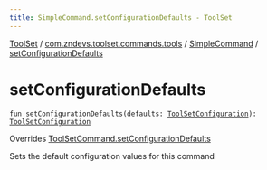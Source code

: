 ```yaml
---
title: SimpleCommand.setConfigurationDefaults - ToolSet
---
```


[ToolSet](../../index.html) / [com.zndevs.toolset.commands.tools](../index.html) / [SimpleCommand](index.html) / [setConfigurationDefaults](./set-configuration-defaults.html)

# setConfigurationDefaults

`fun setConfigurationDefaults(defaults: `[`ToolSetConfiguration`](../../com.zndevs.toolset/-tool-set-configuration/index.html)`): `[`ToolSetConfiguration`](../../com.zndevs.toolset/-tool-set-configuration/index.html)

Overrides [ToolSetCommand.setConfigurationDefaults](../../com.zndevs.toolset/-tool-set-command/set-configuration-defaults.html)

Sets the default configuration values for this command

